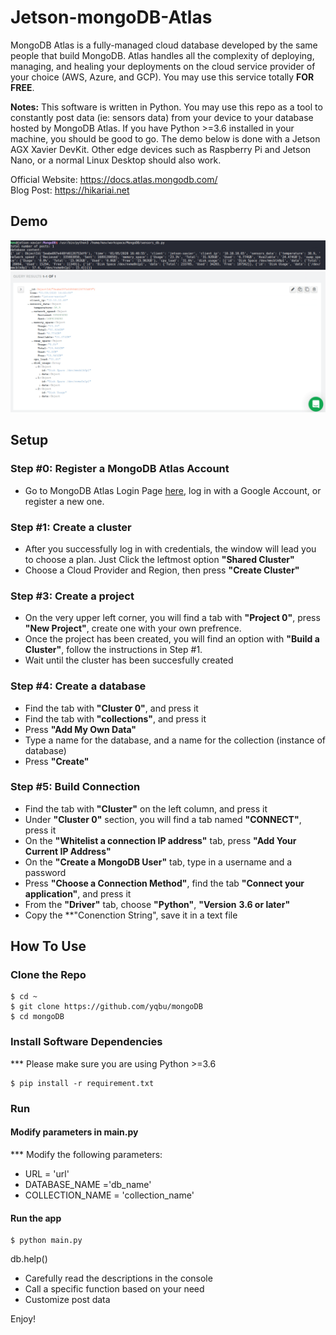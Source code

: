 # Jetson-mongoDB-Atlas

MongoDB Atlas is a fully-managed cloud database developed by the same people that build MongoDB. Atlas handles all the complexity of deploying, managing, and healing your deployments on the cloud service provider of your choice (AWS, Azure, and GCP). You may use this service totally **FOR FREE**.

**Notes:** This software is written in Python. You may use this repo as a tool to constantly post data (ie: sensors data) from your device to your database hosted by MongoDB Atlas. If you have Python >=3.6 installed in your machine, you should be good to go. The demo below is done with a Jetson AGX Xavier DevKit. Other edge devices such as Raspberry Pi and Jetson Nano, or a normal Linux Desktop should also work.

Official Website: https://docs.atlas.mongodb.com/ \
Blog Post: https://hikariai.net

## Demo

![](./demo_screenshots/001.png)
![](./demo_screenshots/002.png)

## Setup 

### Step #0: Register a MongoDB Atlas Account

- Go to MongoDB Atlas Login Page [here](https://account.mongodb.com/account/login), log in with a Google Account, or register a new one.

### Step #1: Create a cluster

- After you successfully log in with credentials, the window will lead you to choose a plan. Just Click the leftmost option **"Shared Cluster"**
- Choose a Cloud Provider and Region, then press **"Create Cluster"**

### Step #3: Create a project

- On the very upper left corner, you will find a tab with **"Project 0"**, press **"New Project"**, create one with your own prefrence.
- Once the project has been created, you will find an option with **"Build a Cluster"**, follow the instructions in Step #1.
- Wait until the cluster has been succesfully created

### Step #4: Create a database

- Find the tab with **"Cluster 0"**, and press it
- Find the tab with **"collections"**, and press it
- Press **"Add My Own Data"**
- Type a name for the database, and a name for the collection (instance of database)
- Press **"Create"**

### Step #5: Build Connection

- Find the tab with **"Cluster"** on the left column, and press it
- Under **"Cluster 0"** section, you will find a tab named **"CONNECT"**, press it
- On the **"Whitelist a connection IP address"** tab, press **"Add Your Current IP Address"**
- On the **"Create a MongoDB User"** tab, type in a username and a password
- Press **"Choose a Connection Method"**, find the tab **"Connect your application"**, and press it
- From the **"Driver"** tab, choose **"Python"**, **"Version** **3.6 or later"**
- Copy the **"Conenction String", save it in a text file 

## How To Use

### Clone the Repo
```
$ cd ~
$ git clone https://github.com/yqbu/mongoDB
$ cd mongoDB
```

### Install Software Dependencies

*** Please make sure you are using Python >=3.6
```
$ pip install -r requirement.txt
```

### Run

#### Modify parameters in main.py

*** Modify the following parameters: 
- URL = 'url' 
- DATABASE_NAME ='db_name' 
- COLLECTION_NAME = 'collection_name'

#### Run the app

```
$ python main.py
```
db.help()
- Carefully read the descriptions in the console
- Call a specific function based on your need
- Customize post data

Enjoy!

